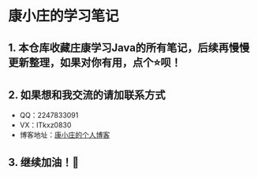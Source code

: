 # 康小庄的学习笔记

## 1. 本仓库收藏庄康学习Java的所有笔记，后续再慢慢更新整理，如果对你有用，点个:star:呗！

## 2. 如果想和我交流的请加联系方式
- QQ：2247833091
- VX：ITkxz0830
- 博客地址：[康小庄的个人博客](https://itkxz.cn)

## 3. 继续加油！:muscle:
